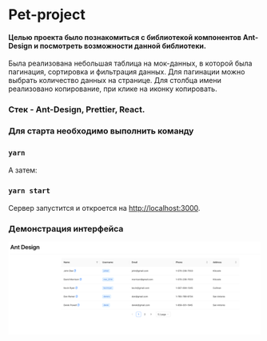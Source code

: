 # Pet-project

#### Целью проекта было познакомиться с библиотекой компонентов Ant-Design и посмотреть возможности данной библиотеки.

Была реализована небольшая таблица на мок-данных, в которой была пагинация, сортировка и фильтрация данных.
Для пагинации можно выбрать количество данных на странице.
Для столбца имени реализовано копирование, при клике на иконку копировать.

### Стек - Ant-Design, Prettier, React.

### Для старта необходимо выполнить команду 

### `yarn`

А затем:

### `yarn start`

Сервер запустится и откроется на [http://localhost:3000](http://localhost:3000).

### Демонстрация интерфейса

<img src="./src/screens/img.png" alt="prod-Proj1">

